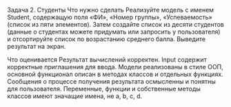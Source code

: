 Задача 2. Студенты
Что нужно сделать
Реализуйте модель с именем Student, содержащую поля «ФИ», «Номер группы», «Успеваемость» (список из пяти элементов). Затем создайте список из десяти студентов (данные о студентах можете придумать или запросить у пользователя) и отсортируйте список по возрастанию среднего балла. Выведите результат на экран.

Что оценивается
Результат вычислений корректен.
Input содержит корректные приглашения для ввода. 
Модели реализованы в стиле ООП, основной функционал описан в методах классов и отдельных функциях.
Сообщения о процессе получения результата осмысленны и понятны для пользователя.
Переменные, функции и собственные методы классов имеют значащие имена, не a, b, c, d.